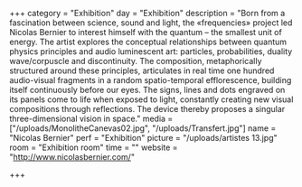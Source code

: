 +++
category = "Exhibition"
day = "Exhibition"
description = "Born from a fascination between science, sound and light, the «frequencies» project led Nicolas Bernier to interest himself with the quantum – the smallest unit of energy. The artist explores the conceptual relationships between quantum physics principles and audio luminescent art: particles, probabilities, duality wave/corpuscle and discontinuity. The composition, metaphorically structured around these principles, articulates in real time one hundred audio-visual fragments in a random spatio-temporal efflorescence, building itself continuously before our eyes. The signs, lines and dots engraved on its panels come to life when exposed to light, constantly creating new visual compositions through reflections. The device thereby proposes a singular three-dimensional vision in space."
media = ["/uploads/MonolitheCanevas02.jpg", "/uploads/Transfert.jpg"]
name = "Nicolas Bernier"
perf = "Exhibition"
picture = "/uploads/artistes 13.jpg"
room = "Exhibition room"
time = ""
website = "http://www.nicolasbernier.com/"

+++
